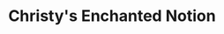 ---
title: "Christy's Enchanted Notion"
url: /saint-petersburg/christys-enchanted-notion/
shop: Allgemein
---